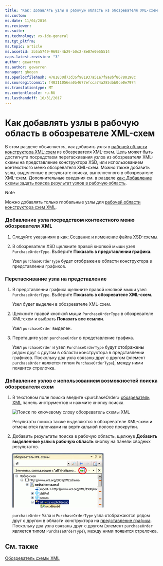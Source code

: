 ```yaml
---
title: "Как: добавлять узлы в рабочую область из обозревателя XML-схем | Документы Microsoft"
ms.custom: 
ms.date: 11/04/2016
ms.reviewer: 
ms.suite: 
ms.technology: vs-ide-general
ms.tgt_pltfrm: 
ms.topic: article
ms.assetid: 3b5a5749-9693-4b29-b0c2-8e07e0e55514
caps.latest.revision: "3"
author: gewarren
ms.author: gewarren
manager: ghogen
ms.openlocfilehash: 4781830d73d36f981937a51e7f9a8bf86780198c
ms.sourcegitcommit: f40311056ea0b4677efcca74a285dbb0ce0e7974
ms.translationtype: MT
ms.contentlocale: ru-RU
ms.lasthandoff: 10/31/2017
---
```

# <a name="how-to-add-nodes-to-the-workspace-from-the-xml-schema-explorer"></a>Как добавлять узлы в рабочую область в обозревателе XML-схем
В этом разделе объясняется, как добавить узлы в [рабочей области конструктора XML-схем](../xml-tools/xml-schema-designer-workspace.md) из обозревателя XML-схем. Цель может быть достигнута посредством перетаскивания узлов из обозревателя XML-схемы на представление конструктора XSD, или использованием контекстного меню обозревателя XML-схем. Можно также добавить узлы, выделенные в результате поиска, выполненного в обозревателе XML-схем. Дополнительные сведения см. в разделе [как: Добавление схемы задать поиска результат узлов в рабочую область](../xml-tools/how-to-add-schema-set-search-result-nodes-to-the-workspace.md).  
  
> [!NOTE]
>  Можно добавлять только глобальные узлы для [рабочей области конструктора схем XML](../xml-tools/xml-schema-designer-workspace.md).  
  
### <a name="to-add-nodes-through-the-xml-explorer-context-menu"></a>Добавление узла посредством контекстного меню обозревателя XML  
  
1.  Следуйте указаниям в [как: Создание и изменение файла XSD-схемы](../xml-tools/how-to-create-and-edit-an-xsd-schema-file.md).  
  
2.  В обозревателе XSD щелкните правой кнопкой мыши узел `PurchaseOrderType`. Выберите **Показать в представлении графика**.  
  
     Узел `purchaseOrderType` будет отображен в области конструктора в представлении графиков.  
  
### <a name="to-drag-and-drop-a-node-on-to-a-view"></a>Перетаскивание узла на представление  
  
1.  В представлении графика щелкните правой кнопкой мыши узел `PurchaseOrderType`. Выберите **Показать в обозревателе XML-схем**.  
  
     Узел будет выделен в обозревателе XML-схем.  
  
2.  Щелкните правой кнопкой мыши `PurchaseOrderType` в обозревателе XML-схем и выбрать **Показать все ссылки**.  
  
     Узел `purchaseOrder` выделен.  
  
3.  Перетащите узел `purchaseOrder` в представление графика.  
  
     Узел `purchaseOrder` и узел `PurchaseOrderType` будут отображены рядом друг с другом в области конструктора в представлении графиков. Поскольку два узла связаны друг с другом (элемент `purchaseOrder` является типом `PurchaseOrderType`), между ними появится стрелочка.  
  
### <a name="to-add-nodes-using-the-schema-explorer-search-capability"></a>Добавление узлов с использованием возможностей поиска обозревателя схем  
  
1.  В текстовом поле поиска введите «purchaseOrder» [обозреватель XML](../xml-tools/xml-schema-explorer.md) панель инструментов и нажмите кнопку поиска.  
  
     ![Поиск по ключевому слову обозреватель схемы XML](../xml-tools/media/schemaexplorersearch.gif "SchemaExplorerSearch")  
  
     Результаты поиска также выделяются в обозревателе XML-схем и отмечаются галочками на вертикальной полосе прокрутки.  
  
2.  Добавить результаты поиска в рабочую область, щелкнув **Добавить выделенные узлы в рабочую область** кнопку на панели сводных результатов.  
  
     ![Результаты поиска в обозревателе схемы XML](../xml-tools/media/schemaexplorersearchresult.gif "SchemaExplorerSearchResult")  
  
     `purchaseOrder` Узла и `PurchaseOrderType` узла отображаются рядом друг с другом в области конструктора на [представление графика](../xml-tools/graph-view.md). Поскольку два узла связаны друг с другом (элемент `purchaseOrder` является типом `PurchaseOrderType`), между ними появится стрелочка.  
  
## <a name="see-also"></a>См. также  
 [Обозреватель схемы XML](../xml-tools/xml-schema-explorer.md)